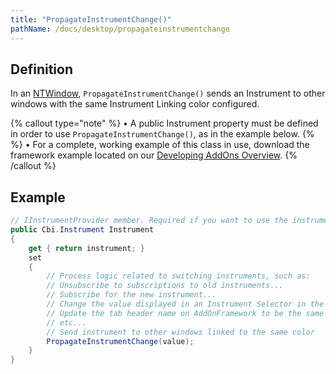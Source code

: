 ```yaml
---
title: "PropagateInstrumentChange()"
pathName: /docs/desktop/propagateinstrumentchange
---
```


## Definition

In an [NTWindow](/docs/desktop/ntwindow), `PropagateInstrumentChange()` sends an Instrument to other windows with the same Instrument Linking color configured.

{% callout type="note" %}
&bull; A public Instrument property must be defined in order to use `PropagateInstrumentChange()`, as in the example below. {% <br> %}
&bull; For a complete, working example of this class in use, download the framework example located on our [Developing AddOns Overview](/docs/desktop/developing_add_ons).
{% /callout %}

## Example

```csharp
// IInstrumentProvider member. Required if you want to use the instrument link mechanism on an NTWindow.
public Cbi.Instrument Instrument
{
    get { return instrument; }
    set
    {
        // Process logic related to switching instruments, such as:
        // Unsubscribe to subscriptions to old instruments...
        // Subscribe for the new instrument...
        // Change the value displayed in an Instrument Selector in the NTWindow...
        // Update the tab header name on AddOnFramework to be the same name as the new instrument...
        // etc...
        // Send instrument to other windows linked to the same color
        PropagateInstrumentChange(value);
    }
}
```
